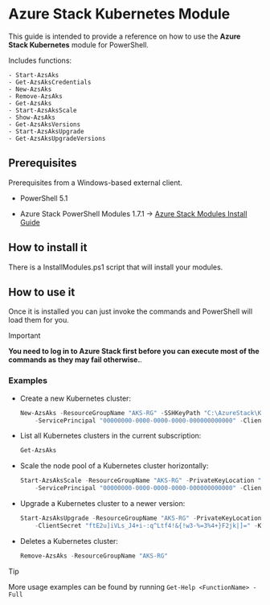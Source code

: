 # Azure Stack Kubernetes Module

This guide is intended to provide a reference on how to use the **Azure Stack Kubernetes** module for PowerShell.

Includes functions:

    - Start-AzsAks
    - Get-AzsAksCredentials
    - New-AzsAks
    - Remove-AzsAks
    - Get-AzsAks
    - Start-AzsAksScale
    - Show-AzsAks
    - Get-AzsAksVersions
    - Start-AzsAksUpgrade
    - Get-AzsAksUpgradeVersions

## Prerequisites

Prerequisites from a Windows-based external client.

* PowerShell 5.1

* Azure Stack PowerShell Modules 1.7.1 -> [Azure Stack Modules Install Guide](https://docs.ukcloud.com/articles/azure/azs-how-configure-powershell-users.html)

## How to install it

There is a InstallModules.ps1 script that will install your modules.

## How to use it

Once it is installed you can just invoke the commands and PowerShell will load them for you.

> [!IMPORTANT]
> **You need to log in to Azure Stack first before you can execute most of the commands as they may fail otherwise.**.

### Examples

* Create a new Kubernetes cluster:

    ```PowerShell
    New-AzsAks -ResourceGroupName "AKS-RG" -SSHKeyPath "C:\AzureStack\KuberenetesKey.pub" `
        -ServicePrincipal "00000000-0000-0000-0000-000000000000" -ClientSecret "ftE2u]iVLs_J4+i-:q^Ltf4!&{!w3-%=3%4+}F2jk|]=" -StorageProfile "blobdisk"
    ```

* List all Kubernetes clusters in the current subscription:

    ```PowerShell
    Get-AzsAks
    ```

* Scale the node pool of a Kubernetes cluster horizontally:

    ```PowerShell
    Start-AzsAksScale -ResourceGroupName "AKS-RG" -PrivateKeyLocation "C:\AzureStack\KuberenetesKey.ppk" `
        -ServicePrincipal "00000000-0000-0000-0000-000000000000" -ClientSecret "ftE2u]iVLs_J4+i-:q^Ltf4!&{!w3-%=3%4+}F2jk|]=" -NewNodeCount 5
    ```

* Upgrade a Kubernetes cluster to a newer version:

    ```PowerShell
    Start-AzsAksUpgrade -ResourceGroupName "AKS-RG" -PrivateKeyLocation "C:\AzureStack\KuberenetesKey.ppk" -ServicePrincipal "00000000-0000-0000-0000-000000000000" `
        -ClientSecret "ftE2u]iVLs_J4+i-:q^Ltf4!&{!w3-%=3%4+}F2jk|]=" -KubernetesUpgradeVersion "1.11.2"
    ```

* Deletes a Kubernetes cluster:

    ```PowerShell
    Remove-AzsAks -ResourceGroupName "AKS-RG"
    ```

> [!TIP]
> More usage examples can be found by running `Get-Help <FunctionName> -Full`
